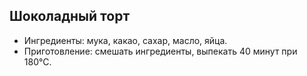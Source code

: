 ## Шоколадный торт
- Ингредиенты: мука, какао, сахар, масло, яйца.
- Приготовление: смешать ингредиенты, выпекать 40 минут при 180°C.
